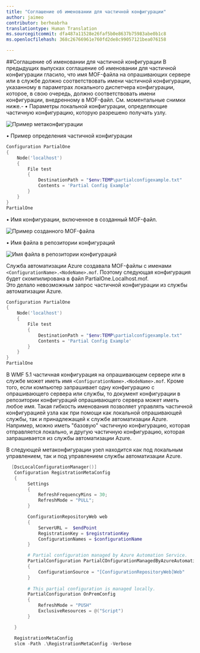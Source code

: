 ```yaml
---
title: "Соглашение об именовании для частичной конфигурации"
author: jaimeo
contributor: berheabrha
translationtype: Human Translation
ms.sourcegitcommit: dfa487a11528e26faf5b0e8637b75983abe0b1c8
ms.openlocfilehash: 368c26766961e760fd2de8c99057121bea076158

---
```


##Соглашение об именовании для частичной конфигурации
В предыдущих выпусках соглашение об именовании для частичной конфигурации гласило, что имя MOF-файла на опрашивающих сервере или в службе должно соответствовать имени частичной конфигурации, указанному в параметрах локального диспетчера конфигурации, которое, в свою очередь, должно соответствовать имени конфигурации, внедренному в MOF-файл. См. моментальные снимки ниже.- •   Параметры локальной конфигурации, определяющие частичную конфигурацию, которую разрешено получать узлу.

![Пример метаконфигурации](../../images/MetaConfigPartialOne.png)

•   Пример определения частичной конфигурации 

```Powershell
Configuration PartialOne
{
    Node('localhost')
    {
        File test 
        {
            DestinationPath = "$env:TEMP\partialconfigexample.txt"
            Contents = 'Partial Config Example'
        }
    }
}
PartialOne
```

•   Имя конфигурации, включенное в созданный MOF-файл.

![Пример созданного MOF-файла](../../images/PartialGeneratedMof.png)

•   Имя файла в репозитории конфигураций 

![Имя файла в репозитории конфигураций](../../images/PartialInConfigRepository.png)

Служба автоматизации Azure создавала MOF-файлы с именами ``<ConfigurationName>.<NodeName>.mof``. Поэтому следующая конфигурация будет скомпилирована в файл PartialOne.Localhost.mof.  
Это делало невозможным запрос частичной конфигурации из службы автоматизации Azure.

```Powershell
Configuration PartialOne
{
    Node('localhost')
    {
        File test 
        {
            DestinationPath = "$env:TEMP\partialconfigexample.txt"
            Contents = 'Partial Config Example'
        }
    }
}
PartialOne
```

В WMF 5.1 частичная конфигурация на опрашивающем сервере или в службе может иметь имя ``<ConfigurationName>.<NodeName>.mof``. Кроме того, если компьютер запрашивает одну конфигурацию с опрашивающего сервера или службы, то документ конфигурации в репозитории конфигураций опрашивающего сервера может иметь любое имя. Такая гибкость именования позволяет управлять частичной конфигурацией узла как при помощи как локальной опрашивающей службы, так и принадлежащей к службе автоматизации Azure. Например, можно иметь "базовую" частичную конфигурацию, которая отправляется локально, и другую частичную конфигурацию, которая запрашивается из службы автоматизации Azure.

В следующей метаконфигурации узел находится как под локальным управлением, так и под управлением службы автоматизации Azure.

```Powershell
  [DscLocalConfigurationManager()]
   Configuration RegistrationMetaConfig
   {
        Settings
        {
            RefreshFrequencyMins = 30;
            RefreshMode = "PULL";            
        }

        ConfigurationRepositoryWeb web
        {
            ServerURL =  $endPoint
            RegistrationKey = $registrationKey
            ConfigurationNames = $configurationName
        }

        # Partial configuration managed by Azure Automation Service.
        PartialConfiguration PartialCOnfigurationManagedByAzureAutomation
        {
            ConfigurationSource = "[ConfigurationRepositoryWeb]Web"   
        }
    
        # This partial configuration is managed locally.
        PartialConfiguration OnPremConfig
        {
            RefreshMode = "PUSH"
            ExclusiveResources = @("Script")
        }

   }

   RegistrationMetaConfig
   slcm -Path .\RegistrationMetaConfig -Verbose
 ```





<!--HONumber=Aug16_HO3-->


